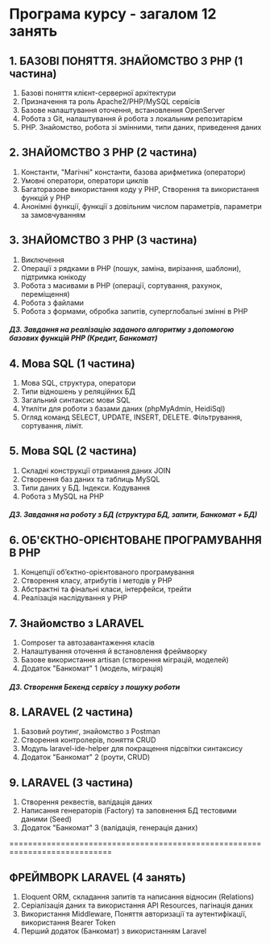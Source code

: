 ﻿# Програма курсу - загалом 12 занять

## 1. БАЗОВІ ПОНЯТТЯ. ЗНАЙОМСТВО З РНР (1 частина)

1. Базові поняття клієнт-серверної архітектури
2. Призначення та роль Apache2/PHP/MySQL сервісів
3. Базове налаштування оточення, встановлення OpenServer
4. Робота з Git, налаштування й робота з локальним репозитарієм
5. РНР. Знайомство, робота зі змінними, типи даних, приведення даних

## 2. ЗНАЙОМСТВО З РНР (2 частина)
1. Константи, "Магічні" константи, базова арифметика (оператори)
2. Умовні оператори, оператори циклів
3. Багаторазове використання коду у РНР, Створення та використання функцій у РНР
4. Анонімні функції, функції з довільним числом параметрів, параметри за замовчуванням

## 3. ЗНАЙОМСТВО З РНР (3 частина)
1. Виключення
2. Операції з рядками в РНР (пошук, заміна, вирізання, шаблони), підтримка юнікоду
3. Робота з масивами в РНР (операції, сортування, рахунок, переміщення)
4. Робота з файлами
5. Робота з формами, обробка запитів, суперглобальні змінні в РНР
##### ДЗ. Завдання на реалізацію заданого алгоритму з допомогою базових функцій РНР (Кредит, Банкомат)

## 4. Мова SQL (1 частина)
1. Мова SQL, структура, оператори
2. Типи відношень у реляційних БД
3. Загальний синтаксис мови SQL
4. Утиліти для роботи з базами даних (phpMyAdmin, HeidiSql)
5. Огляд команд SELECT, UPDATE, INSERT, DELETE. Фільтрування, сортування, ліміт.

## 5. Мова SQL (2 частина)
1. Складні конструкції отримання даних JOIN
2. Створення баз даних та таблиць MySQL
4. Типи даних у БД. Індекси. Кодування
5. Робота з MySQL на РНР
##### ДЗ. Завдання на роботу з БД (структура БД, запити, Банкомат + БД)

## 6. ОБ'ЄКТНО-ОРІЄНТОВАНЕ ПРОГРАМУВАННЯ В РНР
1. Концепції об’єктно-орієнтованого програмування
2. Створення класу, атрибутів і методів у РНР
3. Абстрактні та фінальні класи, інтерфейси, трейти
4. Реалізація наслідування у РНР

## 7. Знайомство з LARAVEL
1. Composer та автозавантаження класів
2. Налаштування оточення й встановлення фреймворку
3. Базове використання artisan (створення міграцій, моделей)
4. Додаток "Банкомат" 1 (модель, міграція)
##### ДЗ. Створення Бекенд сервісу з пошуку роботи

## 8. LARAVEL (2 частина)
1. Базовий роутинг, знайомство з Postman
2. Створення контролерів, поняття CRUD
3. Модуль laravel-ide-helper для покращення підсвітки синтаксису
4. Додаток "Банкомат" 2 (роути, CRUD)

## 9. LARAVEL (3 частина)
1. Створення реквестів, валідація даних
2. Написання генераторів (Factory) та заповнення БД тестовими даними (Seed)
3. Додаток "Банкомат" 3 (валідація, генерація даних)

============================================================================

## ФРЕЙМВОРК LARAVEL (4 занять)
1. Eloquent ORM, складання запитів та написання відносин (Relations)
2. Серіалізація даних та використання API Resources, пагінація даних
3. Використання Middleware, Поняття авторизації та аутентифікації, використання Bearer Token
4. Перший додаток (Банкомат) з використанням Laravel
